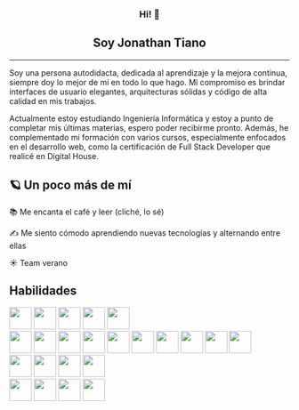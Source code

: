 <h3 align="center">Hi! 👋</h3>
<h2 align="center">Soy Jonathan Tiano</h2>

------------
Soy una persona autodidacta, dedicada al aprendizaje y la mejora continua, siempre doy lo mejor de mí en todo lo que hago. Mi compromiso es brindar interfaces de usuario elegantes, arquitecturas sólidas y código de alta calidad en mis trabajos.

Actualmente estoy estudiando Ingeniería Informática y estoy a punto de completar mis últimas materias, espero poder recibirme pronto. Además, he complementado mi formación con varios cursos, especialmente enfocados en el desarrollo web, como la certificación de Full Stack Developer que realicé en Digital House.

## 🪐 Un poco más de mí

📚 Me encanta el café y leer (cliché, lo sé)

✍️ Me siento cómodo aprendiendo nuevas tecnologías y alternando entre ellas

☀️ Team verano

## Habilidades

<div>
  <img src="https://cdn.jsdelivr.net/gh/devicons/devicon@latest/icons/javascript/javascript-original.svg" src="" height="40" alt=""/>
  <img src="https://cdn.jsdelivr.net/gh/devicons/devicon@latest/icons/typescript/typescript-original.svg" height="40"/>
  <img src="https://cdn.jsdelivr.net/gh/devicons/devicon@latest/icons/java/java-original-wordmark.svg" height="40"/>
  <img src="https://cdn.jsdelivr.net/gh/devicons/devicon@latest/icons/kotlin/kotlin-original-wordmark.svg" height="40"/>
  <img src="https://cdn.jsdelivr.net/gh/devicons/devicon@latest/icons/python/python-original-wordmark.svg" height="40"/>
</div>

<div>
  <img src="https://cdn.jsdelivr.net/gh/devicons/devicon@latest/icons/nodejs/nodejs-original.svg" height="40"/>
  <img src="https://cdn.jsdelivr.net/gh/devicons/devicon@latest/icons/react/react-original-wordmark.svg" height="40"/>
  <img src="https://cdn.jsdelivr.net/gh/devicons/devicon@latest/icons/reactrouter/reactrouter-original-wordmark.svg" height="40"/>
  <img src="https://cdn.jsdelivr.net/gh/devicons/devicon@latest/icons/redux/redux-original.svg" height="40"/>
  <img src="https://cdn.jsdelivr.net/gh/devicons/devicon@latest/icons/express/express-original-wordmark.svg" height="40"/>
  <img src="https://cdn.jsdelivr.net/gh/devicons/devicon@latest/icons/sequelize/sequelize-original-wordmark.svg" height="40"/>
  <img src="https://cdn.jsdelivr.net/gh/devicons/devicon@latest/icons/html5/html5-original-wordmark.svg" height="40"/>
  <img src="https://cdn.jsdelivr.net/gh/devicons/devicon@latest/icons/css3/css3-original-wordmark.svg" height="40"/>
  <img src="https://cdn.jsdelivr.net/gh/devicons/devicon@latest/icons/tailwindcss/tailwindcss-original-wordmark.svg" height="40"/>
  <img src="https://cdn.jsdelivr.net/gh/devicons/devicon@latest/icons/bootstrap/bootstrap-original-wordmark.svg" height="40"/>
</div>

<div>
  <img src="https://cdn.jsdelivr.net/gh/devicons/devicon@latest/icons/mysql/mysql-original-wordmark.svg" height="40"/>
  <img src="https://cdn.jsdelivr.net/gh/devicons/devicon@latest/icons/microsoftsqlserver/microsoftsqlserver-original-wordmark.svg" height="40"/>
  <img src="https://cdn.jsdelivr.net/gh/devicons/devicon@latest/icons/postgresql/postgresql-original-wordmark.svg" height="40"/>
  <img src="https://cdn.jsdelivr.net/gh/devicons/devicon@latest/icons/mongodb/mongodb-original.svg" height="40"/>
</div>

<div>
  <img src="https://cdn.jsdelivr.net/gh/devicons/devicon@latest/icons/vscode/vscode-original.svg" height="40"/>
  <img src="https://cdn.jsdelivr.net/gh/devicons/devicon@latest/icons/git/git-original-wordmark.svg" height="40"/>
  <img src="https://cdn.jsdelivr.net/gh/devicons/devicon@latest/icons/docker/docker-original-wordmark.svg" height="40"/>
  <img src="https://cdn.jsdelivr.net/gh/devicons/devicon@latest/icons/postman/postman-original-wordmark.svg" height="40"/>
</div>
